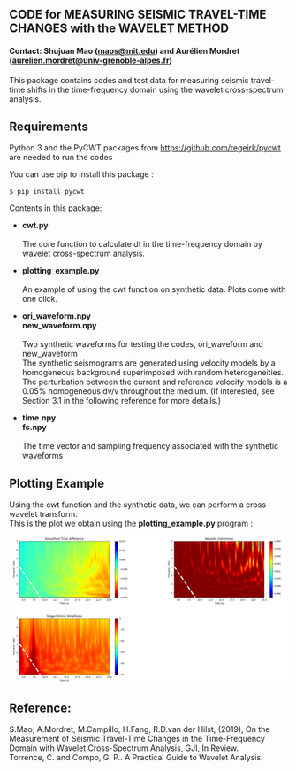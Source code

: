 ## CODE for MEASURING SEISMIC TRAVEL-TIME CHANGES with the WAVELET METHOD
#### Contact: Shujuan Mao (maos@mit.edu) and Aurélien Mordret (aurelien.mordret@univ-grenoble-alpes.fr)

This package contains codes and test data for measuring seismic travel-time shifts in the time-frequency domain using the wavelet cross-spectrum analysis. 
## Requirements
Python 3 and the PyCWT packages from https://github.com/regeirk/pycwt are needed to run the codes

You can use pip to install this package :

    $ pip install pycwt

Contents in this package:

* **cwt.py** <br/><br/>
  The core function to calculate dt in the time-frequency domain by wavelet cross-spectrum analysis.

* **plotting_example.py** <br/><br/>
  An example of using the cwt function on synthetic data. Plots come with one click.

* **ori_waveform.npy** <br/>
  **new_waveform.npy** <br/><br/>
  Two synthetic waveforms for testing the codes, ori_waveform and new_waveform <br/>
  The synthetic seismograms are generated using velocity models by a homogeneous background superimposed with random heterogeneities.<br/>
  The perturbation between the current and reference velocity models is a 0.05% homogeneous dv/v throughout the medium. (If interested, see Section 3.1 in the following reference for more details.)
    
* **time.npy**<br/>
  **fs.npy** <br/><br/>
  The time vector and sampling frequency associated with the synthetic waveforms
  

## Plotting Example

Using the cwt function and the synthetic data, we can perform a cross-wavelet transform. <br/>
This is the plot we obtain using the **plotting_example.py** program :

<p align="center">
  <img src="./img/plotting_example.png" alt="Size Limit CLI" width="738">
</p>


## Reference: 
S.Mao, A.Mordret, M.Campillo, H.Fang, R.D.van der Hilst, (2019), On the Measurement of Seismic Travel-Time Changes in the Time-Frequency Domain with Wavelet Cross-Spectrum Analysis, GJI, In Review.<br/>
Torrence, C. and Compo, G. P.. A Practical Guide to Wavelet Analysis.


